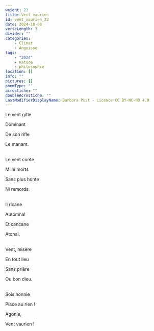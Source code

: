 ```yaml
---
weight: 23
title: Vent vaurien
id: vent_vaurien_22
date: 2024-10-08
verseLength: 3
divider: ""
categories:
    - Climat
    - Angoisse
tags:
    - "2024"
    - nature
    - philosophie
location: []
info: ""
pictures: []
poemType: ""
acrostiche: ""
doubleAcrostiche: ""
LastModifierDisplayName: Barbara Post - Licence CC BY-NC-ND 4.0
---
```

Le vent gifle

Dominant

De son rifle

Le manant.

 \
Le vent conte

Mille morts

Sans plus honte

Ni remords.

 \
Il ricane

Automnal

Et cancane

Atonal.

 \
Vent, misère

En tout lieu

Sans prière

Ou bon dieu.

 \
Sois honnie

Place au rien !

Agonie,

Vent vaurien !
